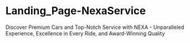 # Landing_Page-NexaService
Discover Premium Cars and Top-Notch Service with NEXA - Unparalleled Experience, Excellence in Every Ride, and Award-Winning Quality
